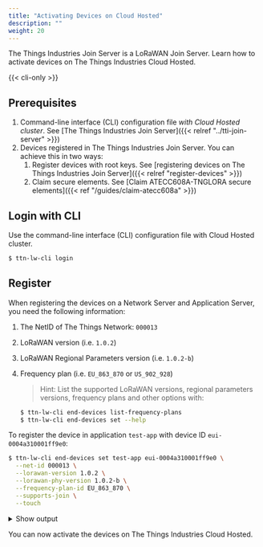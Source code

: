 ```yaml
---
title: "Activating Devices on Cloud Hosted"
description: ""
weight: 20
---
```


The Things Industries Join Server is a LoRaWAN Join Server. Learn how to activate devices on The Things Industries Cloud Hosted.

<!--more-->

{{< cli-only >}}

## Prerequisites

1. Command-line interface (CLI) configuration file *with Cloud Hosted cluster*. See [The Things Industries Join Server]({{< relref "../tti-join-server" >}})
2. Devices registered in The Things Industries Join Server. You can achieve this in two ways:
   1. Register devices with root keys. See [registering devices on The Things Industries Join Server]({{< relref "register-devices" >}})
   2. Claim secure elements. See [Claim ATECC608A-TNGLORA secure elements]({{< ref "/guides/claim-atecc608a" >}})

## Login with CLI

Use the command-line interface (CLI) configuration file with Cloud Hosted cluster. 

```bash
$ ttn-lw-cli login
```

## Register

When registering the devices on a Network Server and Application Server, you need the following information:

1. The NetID of The Things Network: `000013`
2. LoRaWAN version (i.e. `1.0.2`)
3. LoRaWAN Regional Parameters version (i.e. `1.0.2-b`)
4. Frequency plan (i.e. `EU_863_870` or `US_902_928`)
   
   >Hint: List the supported LoRaWAN versions, regional parameters versions, frequency plans and other options with:
   ```bash
   $ ttn-lw-cli end-devices list-frequency-plans
   $ ttn-lw-cli end-devices set --help
   ```

To register the device in application `test-app` with device ID `eui-0004a310001ff9e0`:

```bash
$ ttn-lw-cli end-devices set test-app eui-0004a310001ff9e0 \
  --net-id 000013 \
  --lorawan-version 1.0.2 \
  --lorawan-phy-version 1.0.2-b \
  --frequency-plan-id EU_863_870 \
  --supports-join \
  --touch
```

<details>
<summary>Show output</summary>

```json
{
  "ids": {
    "device_id": "eui-0004a310001ff9e0",
    "application_ids": {
      "application_id": "test-app"
    },
    "dev_eui": "0004A310001FF9E0",
    "join_eui": "70B3D57ED0000000"
  },
  "created_at": "2019-12-06T17:19:47.330Z",
  "updated_at": "2019-12-09T13:01:30.207753911Z",
  "network_server_address": "tti.eu1.cloud.thethings.industries",
  "join_server_address": "tti.join.cloud.thethings.industries",
  "lorawan_version": "1.0.2",
  "lorawan_phy_version": "1.0.2-b",
  "frequency_plan_id": "EU_863_870",
  "supports_join": true,
  "net_id": "000013"
}
```

</details>

You can now activate the devices on The Things Industries Cloud Hosted.

